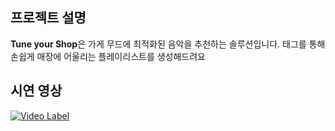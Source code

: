 ## 프로젝트 설명
<strong>Tune your Shop</strong>은 가게 무드에 최적화된 음악을 추천하는 솔루션입니다.
태그를 통해 손쉽게 매장에 어울리는 플레이리스트를 생성해드려요 

## 시연 영상
[![Video Label](http://img.youtube.com/vi/2yghgxWudBE/0.jpg)](https://youtu.be/2yghgxWudBE')

